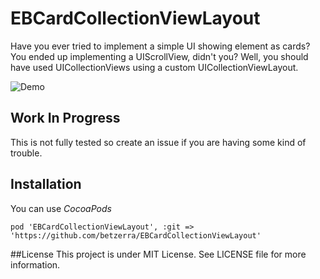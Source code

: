 # EBCardCollectionViewLayout
Have you ever tried to implement a simple UI showing element as cards?
You ended up implementing a UIScrollView, didn't you? Well, you should have used UICollectionViews using a custom UICollectionViewLayout.

![Demo](https://github.com/betzerra/EBCardCollectionViewLayout/blob/master/cards.gif)

## Work In Progress
This is not fully tested so create an issue if you are having some kind of trouble.

## Installation
You can use *CocoaPods*
```
pod 'EBCardCollectionViewLayout', :git => 'https://github.com/betzerra/EBCardCollectionViewLayout'
```

##License
This project is under MIT License. See LICENSE file for more information.
